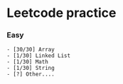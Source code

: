Leetcode practice
===


### Easy

```
- [30/30] Array
- [1/30] Linked List
- [1/30] Math
- [1/30] String
- [?] Other....
```